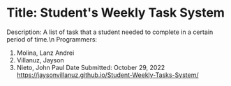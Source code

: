 # Title: Student's Weekly Task System
Description: A list of task that a student needed to complete in a certain period of time.\n
Programmers:
1. Molina, Lanz Andrei
2. Villanuz, Jayson
3. Nieto, John Paul
Date Submitted: October 29, 2022
https://jaysonvillanuz.github.io/Student-Weekly-Tasks-System/
